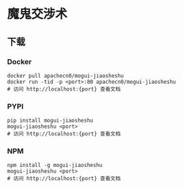 # 魔鬼交涉术

## 下载

### Docker

```
docker pull apachecn0/mogui-jiaosheshu
docker run -tid -p <port>:80 apachecn0/mogui-jiaosheshu
# 访问 http://localhost:{port} 查看文档
```

### PYPI

```
pip install mogui-jiaosheshu
mogui-jiaosheshu <port>
# 访问 http://localhost:{port} 查看文档
```

### NPM

```
npm install -g mogui-jiaosheshu
mogui-jiaosheshu <port>
# 访问 http://localhost:{port} 查看文档
```